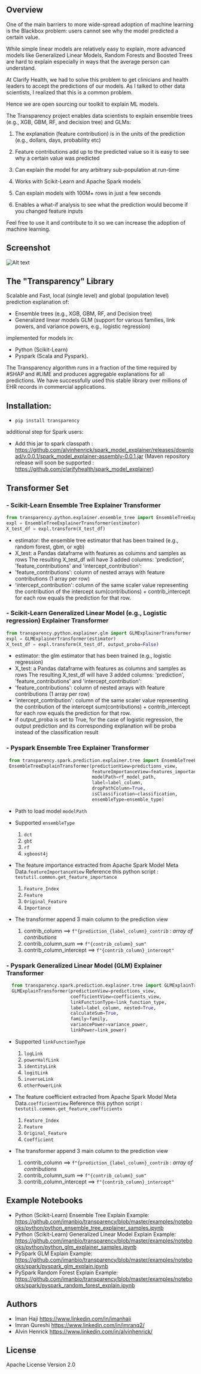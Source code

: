 ## Overview
One of the main barriers to more wide-spread adoption of machine learning is the Blackbox problem: users cannot see why the model predicted a certain value.

While simple linear models are relatively easy to explain, more advanced models like Generalized Linear Models, Random Forests and Boosted Trees are hard to explain especially in ways that the average person can understand. 

At Clarify Health, we had to solve this problem to get clinicians and health leaders to accept the predictions of our models. As I talked to other data scientists, I realized that this is a common problem.

Hence we are open sourcing our toolkit to explain ML models.

The Transparency project enables data scientists to explain ensemble trees (e.g., XGB, GBM, RF, and decision tree) and GLMs:

1. The explanation (feature contribution) is in the units of the prediction (e.g., dollars, days, probability etc)

2. Feature contributions add up to the predicted value so it is easy to see why a certain value was predicted

3. Can explain the model for any arbitrary sub-population at run-time

4. Works with Scikit-Learn and Apache Spark models

5. Can explain models with 100M+ rows in just a few seconds

6. Enables a what-if analysis to see what the prediction would become if you changed feature inputs



Feel free to use it and contribute to it so we can increase the adoption of machine learning.

## Screenshot
![Alt text](/Prediction_explainer_v4.png?raw=true "Optional Title")

## The "Transparency" Library
Scalable and Fast, local (single level) and global (population level) prediction explanation of:
- Ensemble trees (e.g., XGB, GBM, RF, and Decision tree)
- Generalized linear models GLM (support for various families, link powers, and variance powers, e.g., logistic regression)

implemented for models in:
- Python (Scikit-Learn)
- Pyspark (Scala and Pyspark).

The Transparency algorithm runs in a fraction of the time required by #SHAP and #LIME and produces aggregable explanations for all predictions. We have successfully used this stable library over millions of EHR records in commercial applications.

## Installation:
- `pip install transparency`

additional step for Spark users:
- Add this jar to spark classpath : https://github.com/alvinhenrick/spark_model_explainer/releases/download/v.0.0.1/spark_model_explainer-assembly-0.0.1.jar
(Maven repository release will soon be supported : https://github.com/clarifyhealth/spark_model_explainer)


## Transformer Set
### - Scikit-Learn Ensemble Tree Explainer Transformer
 ```python
from transparency.python.explainer.ensemble_tree import EnsembleTreeExplainerTransformer
expl = EnsembleTreeExplainerTransformer(estimator)
X_test_df = expl.transform(X_test_df)
 ```
- estimator: the ensemble tree estimator that has been trained (e.g., random forest, gbm, or xgb)
- X_test: a Pandas dataframe with features as columns and samples as rows
The resulting X_test_df will have 3 added columns: 'prediction', 'feature_contributions' and 'intercept_contribution':
- 'feature_contributions': column of nested arrays with feature contributions (1 array per row)
- 'intercept_contribution': column of the same scaler value representing the contribution of the intercept
sum(contributions) + contrib_intercept for each row equals the prediction for that row.
### - Scikit-Learn Generalized Linear Model (e.g., Logistic regression) Explainer Transformer
 ```python
from transparency.python.explainer.glm import GLMExplainerTransformer
expl = GLMExplainerTransformer(estimator)
X_test_df = expl.transform(X_test_df, output_proba=False)
 ```
- estimator: the glm estimator that has been trained (e.g., logistic regression)
- X_test: a Pandas dataframe with features as columns and samples as rows
The resulting X_test_df will have 3 added columns: 'prediction', 'feature_contributions' and 'intercept_contribution':
- 'feature_contributions': column of nested arrays with feature contributions (1 array per row)
- 'intercept_contribution': column of the same scaler value representing the contribution of the intercept
sum(contributions) + contrib_intercept for each row equals the prediction for that row.
- if output_proba is set to True, for the case of logistic regression, the output prediction and its corresponding explanation will be proba instead of the classification result
### - Pyspark Ensemble Tree Explainer Transformer
 ```python 
  from transparency.spark.prediction.explainer.tree import EnsembleTreeExplainTransformer
  EnsembleTreeExplainTransformer(predictionView=predictions_view, 
                                 featureImportanceView=features_importance_view,
                                 modelPath=rf_model_path, 
                                 label=label_column,
                                 dropPathColumn=True, 
                                 isClassification=classification, 
                                 ensembleType=ensemble_type)

 ```
- Path to load model `modelPath`

- Supported `ensembleType`
    1. `dct`
    2. `gbt`
    3. `rf`
    4. `xgboost4j`

- The feature importance extracted from Apache Spark Model Meta Data.`featureImportanceView`
  Reference this python script : `testutil.common.get_feature_importance`
    1. `Feature_Index`
    2. `Feature`
    3. `Original_Feature`
    4. `Importance`

- The transformer append 3 main column to the prediction view 
    1. contrib_column ==> `f"{prediction_{label_column}_contrib` : *array of contributions*
    2. contrib_column_sum ==>  `f"{contrib_column}_sum"`
    3. contrib_column_intercept ==> `f"{contrib_column}_intercept"`

### - Pyspark Generalized Linear Model (GLM) Explainer Transformer
 ```python 
   from transparency.spark.prediction.explainer.tree import GLMExplainTransformer
   GLMExplainTransformer(predictionView=predictions_view, 
                         coefficientView=coefficients_view,
                         linkFunctionType=link_function_type, 
                         label=label_column, nested=True,
                         calculateSum=True, 
                         family=family, 
                         variancePower=variance_power, 
                         linkPower=link_power)

 ```
-  Supported `linkFunctionType`
    1. `logLink`
    2. `powerHalfLink`
    3. `identityLink`
    4. `logitLink`
    5. `inverseLink`
    6. `otherPowerLink`

- The feature coefficient extracted from Apache Spark Model Meta Data.`coefficientView`
  Reference this python script : `testutil.common.get_feature_coefficients`
    1. `Feature_Index`
    2. `Feature`
    3. `Original_Feature`
    4. `Coefficient`

- The transformer append 3 main column to the prediction view 
    1. contrib_column ==> `f"{prediction_{label_column}_contrib` : *array of contributions*
    2. contrib_column_sum ==>  `f"{contrib_column}_sum"`
    3. contrib_column_intercept ==> `f"{contrib_column}_intercept"`

## Example Notebooks
- Python (Scikit-Learn) Ensemble Tree Explain Example:
https://github.com/imanbio/transparency/blob/master/examples/notebooks/python/python_ensemble_tree_explainer_samples.ipynb
- Python (Scikit-Learn) Generalized Linear Model Explain Example:
https://github.com/imanbio/transparency/blob/master/examples/notebooks/python/python_glm_explainer_samples.ipynb
- PySpark GLM Explain Example:
https://github.com/imanbio/transparency/blob/master/examples/notebooks/spark/pyspark_glm_explain.ipynb
- PySpark Random Forest Explain Example:
https://github.com/imanbio/transparency/blob/master/examples/notebooks/spark/pyspark_random_forest_explain.ipynb

## Authors
* Iman Haji <https://www.linkedin.com/in/imanhaji>
* Imran Qureshi <https://www.linkedin.com/in/imranq2/>
* Alvin Henrick <https://www.linkedin.com/in/alvinhenrick/>

## License
Apache License Version 2.0
